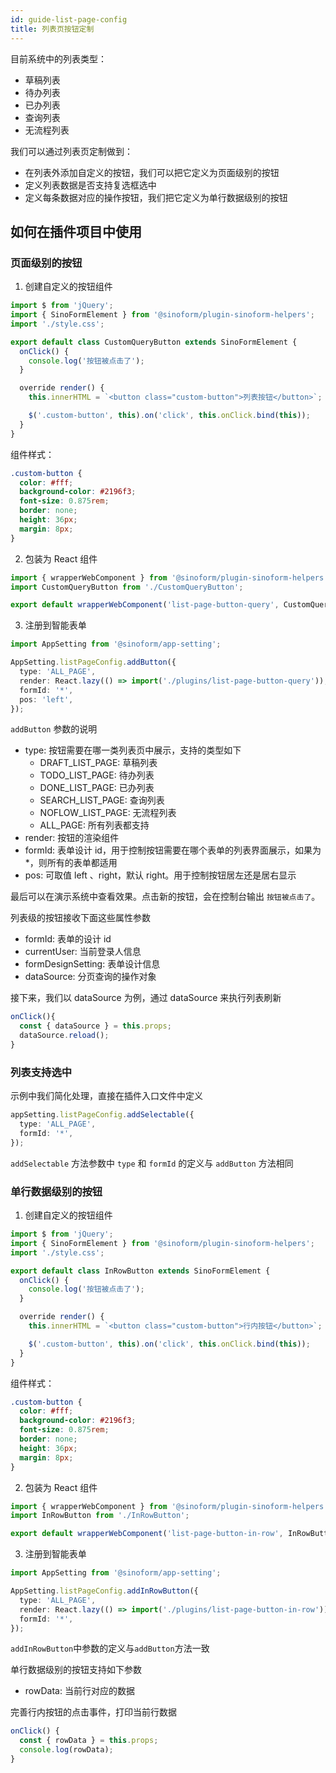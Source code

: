 ```yaml
---
id: guide-list-page-config
title: 列表页按钮定制
---
```


目前系统中的列表类型：

- 草稿列表
- 待办列表
- 已办列表
- 查询列表
- 无流程列表

我们可以通过列表页定制做到：

- 在列表外添加自定义的按钮，我们可以把它定义为页面级别的按钮
- 定义列表数据是否支持复选框选中
- 定义每条数据对应的操作按钮，我们把它定义为单行数据级别的按钮

## 如何在插件项目中使用

### 页面级别的按钮

1. 创建自定义的按钮组件

```typescript title="src/plugins/list-page-button-query/CustomQueryButton.ts"
import $ from 'jQuery';
import { SinoFormElement } from '@sinoform/plugin-sinoform-helpers';
import './style.css';

export default class CustomQueryButton extends SinoFormElement {
  onClick() {
    console.log('按钮被点击了');
  }

  override render() {
    this.innerHTML = `<button class="custom-button">列表按钮</button>`;

    $('.custom-button', this).on('click', this.onClick.bind(this));
  }
}
```

组件样式：

```css title="src/plugins/list-page-button-query/style.css"
.custom-button {
  color: #fff;
  background-color: #2196f3;
  font-size: 0.875rem;
  border: none;
  height: 36px;
  margin: 8px;
}
```

2. 包装为 React 组件

```typescript title="src/plugins/list-page-button-query/index.ts"
import { wrapperWebComponent } from '@sinoform/plugin-sinoform-helpers';
import CustomQueryButton from './CustomQueryButton';

export default wrapperWebComponent('list-page-button-query', CustomQueryButton);
```

3. 注册到智能表单

```typescript title="src/index.ts"
import AppSetting from '@sinoform/app-setting';

AppSetting.listPageConfig.addButton({
  type: 'ALL_PAGE',
  render: React.lazy(() => import('./plugins/list-page-button-query')),
  formId: '*',
  pos: 'left',
});
```

`addButton` 参数的说明

- type: 按钮需要在哪一类列表页中展示，支持的类型如下
  - DRAFT_LIST_PAGE: 草稿列表
  - TODO_LIST_PAGE: 待办列表
  - DONE_LIST_PAGE: 已办列表
  - SEARCH_LIST_PAGE: 查询列表
  - NOFLOW_LIST_PAGE: 无流程列表
  - ALL_PAGE: 所有列表都支持
- render: 按钮的渲染组件
- formId: 表单设计 id，用于控制按钮需要在哪个表单的列表界面展示，如果为\*，则所有的表单都适用
- pos: 可取值 left 、right，默认 right。用于控制按钮居左还是居右显示

最后可以在演示系统中查看效果。点击新的按钮，会在控制台输出 `按钮被点击了`。

列表级的按钮接收下面这些属性参数

- formId: 表单的设计 id
- currentUser: 当前登录人信息
- formDesignSetting: 表单设计信息
- dataSource: 分页查询的操作对象

接下来，我们以 dataSource 为例，通过 dataSource 来执行列表刷新

```typescript title="src/plugins/list-page-button-query/CustomQueryButton.ts"
onClick(){
  const { dataSource } = this.props;
  dataSource.reload();
}
```

### 列表支持选中

示例中我们简化处理，直接在插件入口文件中定义

```typescript title="src/index.ts"
appSetting.listPageConfig.addSelectable({
  type: 'ALL_PAGE',
  formId: '*',
});
```

`addSelectable` 方法参数中 `type` 和 `formId` 的定义与 `addButton` 方法相同

### 单行数据级别的按钮

1. 创建自定义的按钮组件

```typescript title="src/plugins/list-page-button-in-row/InRowButton.ts"
import $ from 'jQuery';
import { SinoFormElement } from '@sinoform/plugin-sinoform-helpers';
import './style.css';

export default class InRowButton extends SinoFormElement {
  onClick() {
    console.log('按钮被点击了');
  }

  override render() {
    this.innerHTML = `<button class="custom-button">行内按钮</button>`;

    $('.custom-button', this).on('click', this.onClick.bind(this));
  }
}
```

组件样式：

```css title="src/plugins/list-page-button-in-row/style.css"
.custom-button {
  color: #fff;
  background-color: #2196f3;
  font-size: 0.875rem;
  border: none;
  height: 36px;
  margin: 8px;
}
```

2. 包装为 React 组件

```typescript title="src/plugins/list-page-button-in-row/index.ts"
import { wrapperWebComponent } from '@sinoform/plugin-sinoform-helpers';
import InRowButton from './InRowButton';

export default wrapperWebComponent('list-page-button-in-row', InRowButton);
```

3. 注册到智能表单

```typescript title="src/index.ts"
import AppSetting from '@sinoform/app-setting';

AppSetting.listPageConfig.addInRowButton({
  type: 'ALL_PAGE',
  render: React.lazy(() => import('./plugins/list-page-button-in-row')),
  formId: '*',
});
```

`addInRowButton`中参数的定义与`addButton`方法一致

单行数据级别的按钮支持如下参数

- rowData: 当前行对应的数据

完善行内按钮的点击事件，打印当前行数据

```typescript title="src/plugins/list-page-button-in-row/InRowButton.ts"
onClick() {
  const { rowData } = this.props;
  console.log(rowData);
}
```
